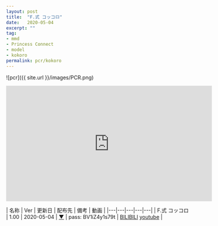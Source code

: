 ```yaml
---
layout: post
title:  "F.式 コッコロ"
date:   2020-05-04
excerpt: ""
tag:
- mmd
- Princess Connect
- model
- kokoro
permalink: pcr/kokoro
---
```


![pcr]({{ site.url }}/images/PCR.png)
<iframe width="560" height="315" src="https://www.youtube.com/embed/st-bW4whusQ" frameborder="0" allow="accelerometer; autoplay; encrypted-media; gyroscope; picture-in-picture" allowfullscreen></iframe>



| 名称 | Ver | 更新日 | 配布先 | 備考 | 動画 |
|---|---|---|---|---|
| F.式 コッコロ | 1.00 | 2020-05-04 | [▼](https://) | pass: BV1iZ4y1s79t | [BILIBILI](https://www.bilibili.com/video/BV1iZ4y1s79t/)  [youtube](https://youtu.be/st-bW4whusQ) |

